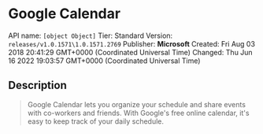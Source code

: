 # Google Calendar
API name: `[object Object]`
Tier: Standard
Version: `releases/v1.0.1571\1.0.1571.2769`
Publisher: **Microsoft**
Created: Fri Aug 03 2018 20:41:29 GMT+0000 (Coordinated Universal Time)
Changed: Thu Jun 16 2022 19:03:57 GMT+0000 (Coordinated Universal Time)

## Description
> Google Calendar lets you organize your schedule and share events with co-workers and friends. With Google's free online calendar, it's easy to keep track of your daily schedule.
